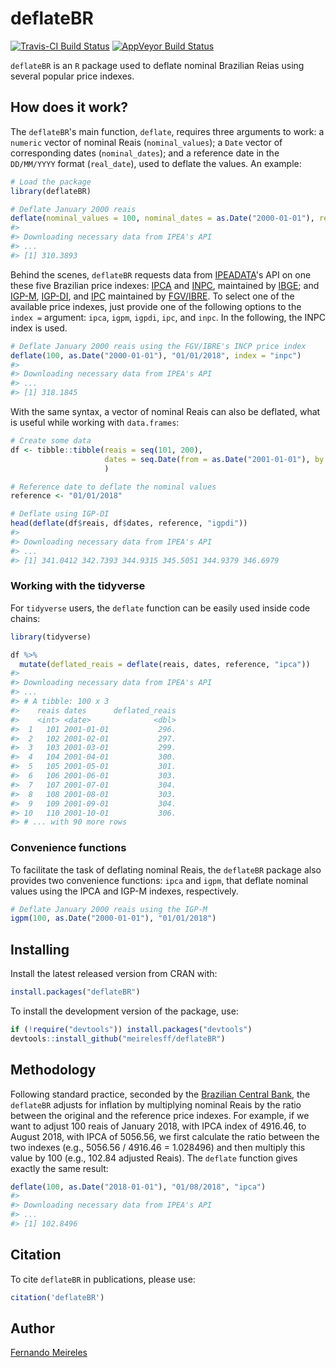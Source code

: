 <!-- README.md is generated from README.Rmd. Please edit that file -->
deflateBR
=========

[![Travis-CI Build Status](https://travis-ci.org/meirelesff/deflateBR.svg?branch=master)](https://travis-ci.org/meirelesff/deflateBR) [![AppVeyor Build Status](https://ci.appveyor.com/api/projects/status/github/meirelesff/deflateBR?branch=master&svg=true)](https://ci.appveyor.com/project/meirelesff/deflateBR)

`deflateBR` is an `R` package used to deflate nominal Brazilian Reias using several popular price indexes.

How does it work?
-----------------

The `deflateBR`'s main function, `deflate`, requires three arguments to work: a `numeric` vector of nominal Reais (`nominal_values`); a `Date` vector of corresponding dates (`nominal_dates`); and a reference date in the `DD/MM/YYYY` format (`real_date`), used to deflate the values. An example:

``` r
# Load the package
library(deflateBR)

# Deflate January 2000 reais
deflate(nominal_values = 100, nominal_dates = as.Date("2000-01-01"), real_date = "01/01/2018")
#> 
#> Downloading necessary data from IPEA's API
#> ...
#> [1] 310.3893
```

Behind the scenes, `deflateBR` requests data from [IPEADATA](http://www.ipeadata.gov.br/)'s API on one these five Brazilian price indexes: [IPCA](https://ww2.ibge.gov.br/english/estatistica/indicadores/precos/inpc_ipca/defaultinpc.shtm) and [INPC](https://ww2.ibge.gov.br/english/estatistica/indicadores/precos/inpc_ipca/defaultinpc.shtm), maintained by [IBGE](https://ww2.ibge.gov.br/home/); and [IGP-M](http://portalibre.fgv.br/main.jsp?lumChannelId=402880811D8E34B9011D92B6160B0D7D), [IGP-DI](http://portalibre.fgv.br/main.jsp?lumChannelId=402880811D8E34B9011D92B6160B0D7D), and [IPC](http://portalibre.fgv.br/main.jsp?lumChannelId=402880811D8E34B9011D92B7350710C7) maintained by [FGV/IBRE](http://portalibre.fgv.br/main.jsp?lumChannelId=402880811D8E2C4C011D8E33F5700158). To select one of the available price indexes, just provide one of the following options to the `index =` argument: `ipca`, `igpm`, `igpdi`, `ipc`, and `inpc`. In the following, the INPC index is used.

``` r
# Deflate January 2000 reais using the FGV/IBRE's INCP price index
deflate(100, as.Date("2000-01-01"), "01/01/2018", index = "inpc")
#> 
#> Downloading necessary data from IPEA's API
#> ...
#> [1] 318.1845
```

With the same syntax, a vector of nominal Reais can also be deflated, what is useful while working with `data.frames`:

``` r
# Create some data
df <- tibble::tibble(reais = seq(101, 200),
                     dates = seq.Date(from = as.Date("2001-01-01"), by = "month", length.out = 100)
                     )

# Reference date to deflate the nominal values
reference <- "01/01/2018"

# Deflate using IGP-DI
head(deflate(df$reais, df$dates, reference, "igpdi"))
#> 
#> Downloading necessary data from IPEA's API
#> ...
#> [1] 341.0412 342.7393 344.9315 345.5051 344.9379 346.6979
```

### Working with the tidyverse

For `tidyverse` users, the `deflate` function can be easily used inside code chains:

``` r
library(tidyverse)

df %>%
  mutate(deflated_reais = deflate(reais, dates, reference, "ipca"))
#> 
#> Downloading necessary data from IPEA's API
#> ...
#> # A tibble: 100 x 3
#>    reais dates      deflated_reais
#>    <int> <date>              <dbl>
#>  1   101 2001-01-01           296.
#>  2   102 2001-02-01           297.
#>  3   103 2001-03-01           299.
#>  4   104 2001-04-01           300.
#>  5   105 2001-05-01           301.
#>  6   106 2001-06-01           303.
#>  7   107 2001-07-01           304.
#>  8   108 2001-08-01           303.
#>  9   109 2001-09-01           304.
#> 10   110 2001-10-01           306.
#> # ... with 90 more rows
```

### Convenience functions

To facilitate the task of deflating nominal Reais, the `deflateBR` package also provides two convenience functions: `ipca` and `igpm`, that deflate nominal values using the IPCA and IGP-M indexes, respectively.

``` r
# Deflate January 2000 reais using the IGP-M
igpm(100, as.Date("2000-01-01"), "01/01/2018")
```

Installing
----------

Install the latest released version from CRAN with:

``` r
install.packages("deflateBR")
```

To install the development version of the package, use:

``` r
if (!require("devtools")) install.packages("devtools")
devtools::install_github("meirelesff/deflateBR")
```

Methodology
-----------

Following standard practice, seconded by the [Brazilian Central Bank](https://www3.bcb.gov.br/CALCIDADAO/publico/metodologiaCorrigirIndice.do?method=metodologiaCorrigirIndice), the `deflateBR` adjusts for inflation by multiplying nominal Reais by the ratio between the original and the reference price indexes. For example, if we want to adjust 100 reais of January 2018, with IPCA index of 4916.46, to August 2018, with IPCA of 5056.56, we first calculate the ratio between the two indexes (e.g., 5056.56 / 4916.46 = 1.028496) and then multiply this value by 100 (e.g., 102.84 adjusted Reais). The `deflate` function gives exactly the same result:

``` r
deflate(100, as.Date("2018-01-01"), "01/08/2018", "ipca")
#> 
#> Downloading necessary data from IPEA's API
#> ...
#> [1] 102.8496
```

Citation
--------

To cite `deflateBR` in publications, please use:

``` r
citation('deflateBR')
```

Author
------

[Fernando Meireles](http://fmeireles.com)
